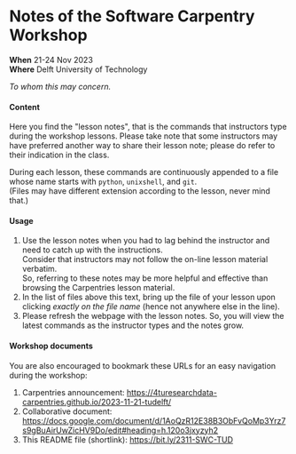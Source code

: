# Notes of the Software Carpentry Workshop 

**When** 21-24 Nov 2023  
**Where** Delft University of Technology

_To whom this may concern._

#### Content

Here you find the "lesson notes", that is the commands that instructors type during the workshop lessons. Please take note that some instructors may have preferred another way to share their lesson note; please do refer to their indication in the class.

During each lesson, these commands are continuously appended to a file whose name starts with `python`, `unixshell`, and `git`.  
(Files may have different extension according to the lesson, never mind that.)


#### Usage

1. Use the lesson notes when you had to lag behind the instructor and need to catch up with the instructions.  
Consider that instructors may not follow the on-line lesson material verbatim.  
So, referring to these notes may be more helpful and effective than browsing the Carpentries lesson material.  
2. In the list of files above this text, bring up the file of your lesson upon clicking _exactly on the file name_ (hence not anywhere else in the line).  
3. Please refresh the webpage with the lesson notes. So, you will view the latest commands as the instructor types and the notes grow.

#### Workshop documents
You are also encouraged to bookmark these URLs for an easy navigation during the workshop:

1. Carpentries announcement: https://4turesearchdata-carpentries.github.io/2023-11-21-tudelft/
2. Collaborative document: https://docs.google.com/document/d/1AoQzR12E38B3ObFvQoMp3Yrz7s9gBuAirUwZicHV9Do/edit#heading=h.120o3jxyzyh2
3. This README file (shortlink): https://bit.ly/2311-SWC-TUD

